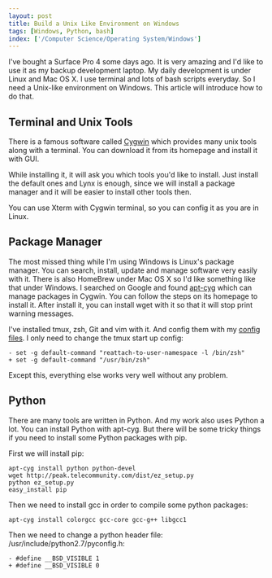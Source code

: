 ```yaml
---
layout: post
title: Build a Unix Like Environment on Windows
tags: [Windows, Python, bash]
index: ['/Computer Science/Operating System/Windows']
---
```


I've bought a Surface Pro 4 some days ago. It is very amazing and I'd like to use it as my backup development laptop. My daily development is under Linux and Mac OS X. I use terminal and lots of bash scripts everyday. So I need a Unix-like environment on Windows. This article will introduce how to do that.

Terminal and Unix Tools
-------------

There is a famous software called [Cygwin](https://www.cygwin.com/) which provides many unix tools along with a terminal. You can download it from its homepage and install it with GUI.

While installing it, it will ask you which tools you'd like to install. Just install the default ones and Lynx is enough, since we will install a package manager and it will be easier to install other tools then.

You can use Xterm with Cygwin terminal, so you can config it as you are in Linux.


Package Manager
------------

The most missed thing while I'm using Windows is Linux's package manager. You can search, install, update and manage software very easily with it. There is also HomeBrew under Mac OS X so I'd like something like that under Windows. I searched on Google and found [apt-cyg](https://github.com/transcode-open/apt-cyg) which can manage packages in Cygwin. You can follow the steps on its homepage to install it. After install it, you can install wget with it so that it will stop print warning messages.

I've installed tmux, zsh, Git and vim with it. And config them with my [config files](https://github.com/wb14123/dotfiles). I only need to change the tmux start up config:

```
- set -g default-command "reattach-to-user-namespace -l /bin/zsh"
+ set -g default-command "/usr/bin/zsh"
```

Except this, everything else works very well without any problem.


Python
----------

There are many tools are written in Python. And my work also uses Python a lot. You can install Python with apt-cyg. But there will be some tricky things if you need to install some Python packages with pip.

First we will install pip:

```
apt-cyg install python python-devel
wget http://peak.telecommunity.com/dist/ez_setup.py
python ez_setup.py
easy_install pip
```

Then we need to install gcc in order to compile some python packages:

```
apt-cyg install colorgcc gcc-core gcc-g++ libgcc1
```

Then we need to change a python header file: /usr/include/python2.7/pyconfig.h:

```
- #define __BSD_VISIBLE 1
+ #define __BSD_VISIBLE 0
```

